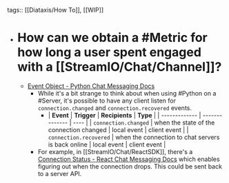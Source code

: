 tags:: [[Diataxis/How To]], [[WIP]]

- # How can we obtain a #Metric for how long a user spent engaged with a [[StreamIO/Chat/Channel]]?
	- [Event Object - Python Chat Messaging Docs](https://getstream.io/chat/docs/python/event_object/)
		- While it's a bit strange to think about when using #Python on a #Server, it's possible to have any client listen for `connection.changed` and `connection.recovered` events.
			- | **Event** | **Trigger** | **Recipients** | **Type** |
			  | ------------- | -------------- | ---- |
			  | `connection.changed` | when the state of the connection changed | local event | client event |
			  | `connection.recovered` | when the connection to chat servers is back online | local event | client event |
		- For example, in [[StreamIO/Chat/ReactSDK]], there's a [Connection Status - React Chat Messaging Docs](https://getstream.io/chat/docs/sdk/react/guides/theming/connection_status/) which enables figuring out when the connection drops. This could be sent back to a server API.